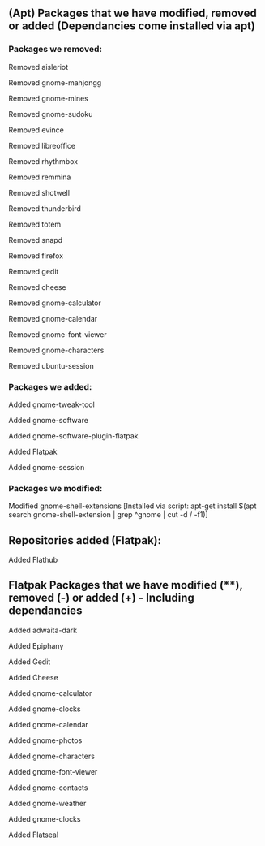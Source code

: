## (Apt) Packages that we have modified, removed or added (Dependancies come installed via apt) <a id="package-modified"></a>


### Packages we removed: <a id="package-removed"></a>
Removed aisleriot

Removed gnome-mahjongg

Removed gnome-mines

Removed gnome-sudoku

Removed evince

Removed libreoffice

Removed rhythmbox

Removed remmina

Removed shotwell

Removed thunderbird

Removed totem

Removed snapd

Removed firefox

Removed gedit

Removed cheese

Removed gnome-calculator

Removed gnome-calendar

Removed gnome-font-viewer

Removed gnome-characters

Removed ubuntu-session

### Packages we added: <a id="package-added"></a>
Added gnome-tweak-tool

Added gnome-software

Added gnome-software-plugin-flatpak

Added Flatpak

Added gnome-session

### Packages we modified: <a id="package-modified"></a>
Modified gnome-shell-extensions [Installed via script: apt-get install $(apt search gnome-shell-extension | grep ^gnome | cut -d / -f1)]

## Repositories added (Flatpak): <a id="repo-add-flatpak"></a>
Added Flathub

## Flatpak Packages that we have modified (**), removed (-) or added (+) - Including dependancies <a id="repo-mod-flatpak"></a>

Added adwaita-dark

Added Epiphany

Added Gedit

Added Cheese

Added gnome-calculator

Added gnome-clocks

Added gnome-calendar

Added gnome-photos

Added gnome-characters

Added gnome-font-viewer

Added gnome-contacts

Added gnome-weather

Added gnome-clocks

Added Flatseal
